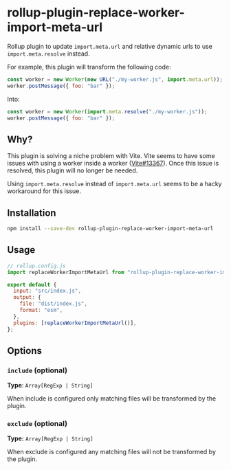 # rollup-plugin-replace-worker-import-meta-url

Rollup plugin to update `import.meta.url` and relative dynamic urls to use `import.meta.resolve` instead.

For example, this plugin will transform the following code:

```js
const worker = new Worker(new URL("./my-worker.js", import.meta.url));
worker.postMessage({ foo: "bar" });
```

Into:

```js
const worker = new Worker(import.meta.resolve("./my-worker.js"));
worker.postMessage({ foo: "bar" });
```

## Why?

This plugin is solving a niche problem with Vite. Vite seems to have some issues with using a worker inside a worker ([Vite#13367](https://github.com/vitejs/vite/issues/13367)). Once this issue is resolved, this plugin will no longer be needed.

Using `import.meta.resolve` instead of `import.meta.url` seems to be a hacky workaround for this issue.

## Installation

```bash
npm install --save-dev rollup-plugin-replace-worker-import-meta-url
```

## Usage

```js
// rollup.config.js
import replaceWorkerImportMetaUrl from "rollup-plugin-replace-worker-import-meta-url";

export default {
  input: "src/index.js",
  output: {
    file: "dist/index.js",
    format: "esm",
  },
  plugins: [replaceWorkerImportMetaUrl()],
};
```

## Options

### `include` (optional)

**Type**: `Array[RegExp | String]`<br>

When include is configured only matching files will be transformed by the plugin.

### `exclude` (optional)

**Type:** `Array[RegExp | String]`<br>

When exclude is configured any matching files will not be transformed by the plugin.
